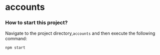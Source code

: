 # accounts

### How to start this project?

Navigate to the project directory,`accounts` and then execute the following command:
```bash
npm start 
``` 